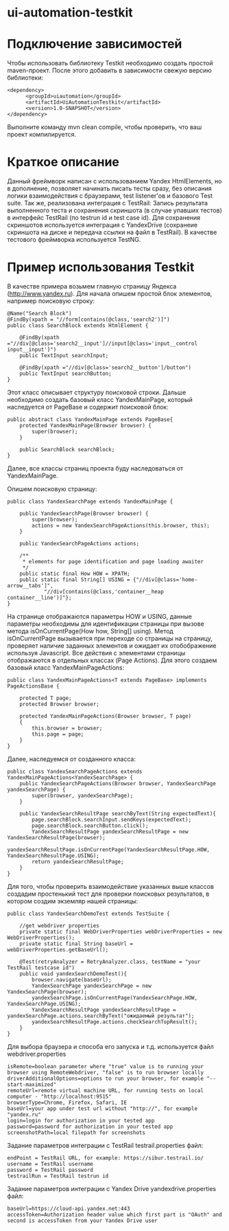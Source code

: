 # ui-automation-testkit

# Подключение зависимостей

Чтобы использовать библиотеку Testkit необходимо создать простой maven-проект. После этого добавить в зависимости свежую версию библиотеки:

```
<dependency>
      <groupId>uiautomation</groupId>
      <artifactId>UiAutomationTestkit</artifactId>
      <version>1.0-SNAPSHOT</version>
</dependency>
```


Выполните команду mvn clean compile, чтобы проверить, что ваш проект компилируется.

# Краткое описание

Данный фреймворк написан с использованием Yandex HtmlElements, но в дополнение, позволяет начинать писать тесты сразу, без описания логики взаимодействия с браузерами, test listener'ов и базового Test suite. 
Так же, реализована интеграция с TestRail: 
Запись результата выполненного теста и сохранения скриншота (в случае упавших тестов) в интерфейс TestRail (по testrun id и test case id).
Для сохранения скриншотов используется интеграция с YandexDrive (сохранеие скриншота на диске и передача ссылки на файл в TestRail).
В качестве тестового фреймворка используется TestNG.

# Пример использования Testkit

В качестве примера возьмем главную страницу Яндекса (http://www.yandex.ru). 
Для начала опишем простой блок элементов, например поисковую строку:

```
@Name("Search Block")
@FindBy(xpath = "//form[contains(@class,'search2')]")
public class SearchBlock extends HtmlElement {

    @FindBy(xpath ="//div[@class='search2__input']//input[@class='input__control input__input']")
    public TextInput searchInput;

    @FindBy(xpath ="//div[@class='search2__button']/button")
    public TextInput searchButton;
}
```

Этот класс описывает структуру поисковой строки. 
Дальше необходимо создать базовый класс YandexMainPage, который наследуется от PageBase и содержит поисковой блок:

```
public abstract class YandexMainPage extends PageBase{
    protected YandexMainPage(Browser browser) {
        super(browser);
    }

    public SearchBlock searchBlock;
}
```

Далее, все классы страниц проекта буду наследоваться от YandexMainPage.

Опишем поисковую страницу:

```
public class YandexSearchPage extends YandexMainPage {

    public YandexSearchPage(Browser browser) {
        super(browser);
        actions = new YandexSearchPageActions(this.browser, this);
    }

    public YandexSearchPageActions actions;

    /**
     * elements for page identification and page loading awaiter
     */
    public static final How HOW = XPATH;
    public static final String[] USING = {"//div[@class='home-arrow__tabs']",
            "//div[contains(@class,'container__heap container__line')]"};
}
```
На странице отображаются параметры HOW и USING, данные параметры необходимы для идентификации страницы при вызове метода isOnCurrentPage(How how, String[] using).
Метод isOnCurrentPage вызывается при переходе со страницы на страницу, проверяет наличие заданных элементов и ожидает их отобображение используя Javascript.
Все действия с элементами страницы отображаются в отдельных классах (Page Actions).
Для этого создаем базовый класс YandexMainPageActions:

```
public class YandexMainPageActions<T extends PageBase> implements PageActionsBase {

    protected T page;
    protected Browser browser;

    protected YandexMainPageActions(Browser browser, T page)
    {
        this.browser = browser;
        this.page = page;
    }
}
```

Далее, наследуемся от созданного класса:

```
public class YandexSearchPageActions extends YandexMainPageActions<YandexSearchPage> {
    public YandexSearchPageActions(Browser browser, YandexSearchPage yandexSearchPage) {
        super(browser, yandexSearchPage);
    }

    public YandexSearchResultPage searchByText(String expectedText){
        page.searchBlock.searchInput.sendKeys(expectedText);
        page.searchBlock.searchButton.click();
        YandexSearchResultPage yandexSearchResultPage = new YandexSearchResultPage(browser);
        yandexSearchResultPage.isOnCurrentPage(YandexSearchResultPage.HOW, YandexSearchResultPage.USING);
        return yandexSearchResultPage;
    }
}
```
Для того, чтобы проверить взаимодействие указанных выше классов создадим простенький тест для проверки поисковых результатов, в котором создим экземляр нашей страницы:

```
public class YandexSearchDemoTest extends TestSuite {

    //get webdriver properties
    private static final WebDriverProperties webDriverProperties = new WebDriverProperties();
    private static final String baseUrl = webDriverProperties.getBaseUrl();
    
    @Test(retryAnalyzer = RetryAnalyzer.class, testName = "your TestRail testcase id")
    public void yandexSearchDemoTest(){
        browser.navigate(baseUrl);
        YandexSearchPage yandexSearchPage = new YandexSearchPage(browser);
        yandexSearchPage.isOnCurrentPage(YandexSearchPage.HOW, YandexSearchPage.USING);
        YandexSearchResultPage yandexSearchResultPage = yandexSearchPage.actions.searchByText("ожидаемый результат");
        yandexSearchResultPage.actions.checkSearchTopResult();
    }
}
```

Для выбора браузера и способа его запуска и т.д. используется файл webdriver.properties

```
isRemote=boolean parameter where "true" value is to running your browser using RemoteWebdriver, "false" is to run browser locally 
driverAdditionalOptions=options to run your browser, for example "--start-maximized"
remoteUrl=remote virtual machine URL, for running tests on local computer - "http://localhost:9515"
browserType=Chrome, Firefox, Safari, IE
baseUrl=your app under test url without "http://", for example "yandex.ru"
login=login for authorization in your tested app
password=password for authorization in your tested app
screenshotPath=local filepath for screenshots
```
Задание параметров интеграции с TestRail testrail.properties файл: 

```
endPoint = TestRail URL, for example: https://sibur.testrail.io/
username = TestRail username
password = TestRail password
testrailRun = TestRail testrun id
```

Задание параметров интеграции с Yandex Drive yandexdrive.properties файл: 

```
baseUrl=https://cloud-api.yandex.net:443
accessToken=Authorization header value which first part is "OAuth" and second is accessToken from your Yandex Drive user
```


